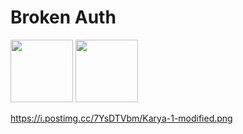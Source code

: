 # Broken Auth

<img src='https://i.postimg.cc/2S3TnzKZ/e427b6f097de736409d9a571cbcc3c62.gif' width='100px' height='100px'>

<img src='https://i.postimg.cc/7YsDTVbm/Karya-1-modified.png' width='100px' height='100px'>


https://i.postimg.cc/7YsDTVbm/Karya-1-modified.png
